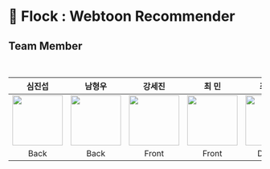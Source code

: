 # :green_book: Flock : Webtoon Recommender  

##  Team Member
<br />

|심진섭|남형우|강세진|최 민|최정윤|
|:-:|:-:|:-:|:-:|:-:|
|<img src="https://user-images.githubusercontent.com/71700079/182398617-84eb034f-b582-4707-9492-a4c0e99b9e3d.jpg" width="100" height="100">|<img src="https://user-images.githubusercontent.com/71700079/182398617-84eb034f-b582-4707-9492-a4c0e99b9e3d.jpg" width="100" height="100">|<img src="https://user-images.githubusercontent.com/71700079/182398617-84eb034f-b582-4707-9492-a4c0e99b9e3d.jpg" width="100" height="100">|<img src="https://user-images.githubusercontent.com/71700079/182398617-84eb034f-b582-4707-9492-a4c0e99b9e3d.jpg" width="100" height="100">|<img src="https://user-images.githubusercontent.com/71700079/182398617-84eb034f-b582-4707-9492-a4c0e99b9e3d.jpg" width="100" height="100">|
|Back|Back|Front|Front|Design|
